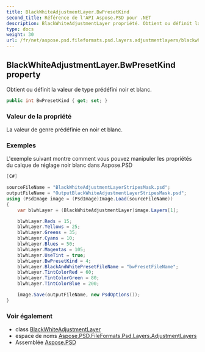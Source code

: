 ```yaml
---
title: BlackWhiteAdjustmentLayer.BwPresetKind
second_title: Référence de l'API Aspose.PSD pour .NET
description: BlackWhiteAdjustmentLayer propriété. Obtient ou définit la valeur de type prédéfini noir et blanc.
type: docs
weight: 30
url: /fr/net/aspose.psd.fileformats.psd.layers.adjustmentlayers/blackwhiteadjustmentlayer/bwpresetkind/
---
```

## BlackWhiteAdjustmentLayer.BwPresetKind property

Obtient ou définit la valeur de type prédéfini noir et blanc.

```csharp
public int BwPresetKind { get; set; }
```

### Valeur de la propriété

La valeur de genre prédéfinie en noir et blanc.

### Exemples

L'exemple suivant montre comment vous pouvez manipuler les propriétés du calque de réglage noir blanc dans Aspose.PSD

```csharp
[C#]

sourceFileName = "BlackWhiteAdjustmentLayerStripesMask.psd";
outputFileName = "OutputBlackWhiteAdjustmentLayerStripesMask.psd";
using (PsdImage image = (PsdImage)Image.Load(sourceFileName))
{
    var blwhLayer = (BlackWhiteAdjustmentLayer)image.Layers[1];

    blwhLayer.Reds = 15;
    blwhLayer.Yellows = 25;
    blwhLayer.Greens = 35;
    blwhLayer.Cyans = 10;
    blwhLayer.Blues = 50;
    blwhLayer.Magentas = 105;
    blwhLayer.UseTint = true;
    blwhLayer.BwPresetKind = 4;
    blwhLayer.BlackAndWhitePresetFileName = "bwPresetFileName";
    blwhLayer.TintColorRed = 60;
    blwhLayer.TintColorGreen = 80;
    blwhLayer.TintColorBlue = 200;

    image.Save(outputFileName, new PsdOptions());
}
```

### Voir également

* class [BlackWhiteAdjustmentLayer](../)
* espace de noms [Aspose.PSD.FileFormats.Psd.Layers.AdjustmentLayers](../../blackwhiteadjustmentlayer/)
* Assemblée [Aspose.PSD](../../../)



